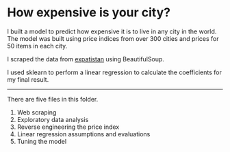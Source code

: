 # How expensive is your city?
I built a model to predict how expensive it is to live in any city in the world. The model was built using price indices from over 300 cities and prices for 50 items in each city.  

I scraped the data from [expatistan](https://www.expatistan.com/cost-of-living) using BeautifulSoup.  

I used sklearn to perform a linear regression to calculate the coefficients for my final result.  

---
There are five files in this folder.  
1. Web scraping  
2. Exploratory data analysis  
3. Reverse engineering the price index  
4. Linear regression assumptions and evaluations  
5. Tuning the model  

